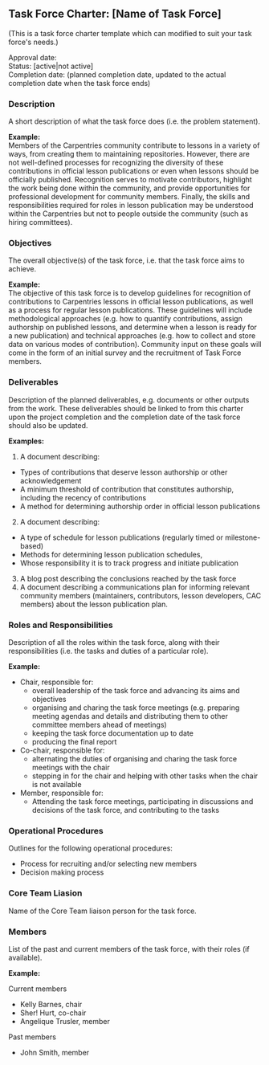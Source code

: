 ## Task Force Charter: [Name of Task Force]

(This is a task force charter template which can modified to suit your task force's needs.)


Approval date: <br />
Status: [active|not active] <br />
Completion date: (planned completion date, updated to the actual completion date when the task force ends)

### Description
A short description of what the task force does (i.e. the problem statement).

__Example:__  
Members of the Carpentries community contribute to lessons in a variety of ways, from creating them to maintaining repositories. However, there are not well-defined processes for recognizing the diversity of these contributions in official lesson publications or even when lessons should be officially published. Recognition serves to motivate contributors, highlight the work being done within the community, and provide opportunities for professional development for community members. Finally, the skills and responsibilities required for roles in lesson publication may be understood within the Carpentries but not to people outside the community (such as hiring committees).

### Objectives
The overall objective(s) of the task force, i.e. that the task force aims to achieve. 

__Example:__  
The objective of this task force is to develop guidelines for recognition of contributions to Carpentries lessons in official lesson publications, as well as a process for regular lesson publications. These guidelines will include methodological approaches (e.g. how to quantify contributions, assign authorship on published lessons, and determine when a lesson is ready for a new publication) and technical approaches (e.g. how to collect and store data on various modes of contribution). Community input on these goals will come in the form of an initial survey and the recruitment of Task Force members.

### Deliverables
Description of the planned deliverables, e.g. documents or other outputs from the work. These deliverables should be linked to from this charter upon the project completion and the completion date of the task force should also be updated. 

__Examples:__ 
1. A document describing:
  - Types of contributions that deserve lesson authorship or other acknowledgement
  - A minimum threshold of contribution that constitutes authorship, including the recency of contributions
  - A method for determining authorship order in official lesson publications
2. A document describing:
  - A type of schedule for lesson publications (regularly timed or milestone-based)
  - Methods for determining lesson publication schedules,
  - Whose responsibility it is to track progress and initiate publication
3. A blog post describing the conclusions reached by the task force
4. A document describing a communications plan for informing relevant community members (maintainers, contributors, lesson developers, CAC members) about the lesson publication plan.  

### Roles and Responsibilities

Description of all the roles within the task force, along with their responsibilities (i.e. the tasks and duties of a particular role).

__Example:__
- Chair, responsible for:
  - overall leadership of the task force and advancing its aims and objectives
  - organising and charing the task force meetings (e.g. preparing meeting agendas and details and distributing them to other committee members ahead of meetings) 
  - keeping the task force documentation up to date 
  - producing the final report
- Co-chair, responsible for: 
  - alternating the duties of organising and charing the task force meetings with the chair
  - stepping in for the chair and helping with other tasks when the chair is not available
- Member, responsible for:
  - Attending the task force meetings, participating in discussions and decisions of the task force, and contributing to the tasks
 
### Operational Procedures

Outlines for the following operational procedures:

  - Process for recruiting and/or selecting new members
  - Decision making process
  
### Core Team Liasion

Name of the Core Team liaison person for the task force.

### Members

List of the past and current members of the task force, with their roles (if available).

__Example:__

Current members

- Kelly Barnes, chair
- Sher! Hurt, co-chair
- Angelique Trusler, member

Past members
- John Smith, member
